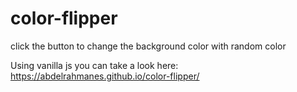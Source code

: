 # color-flipper
click the button to change the background color with random color 

Using vanilla js
you can take a look here: https://abdelrahmanes.github.io/color-flipper/
